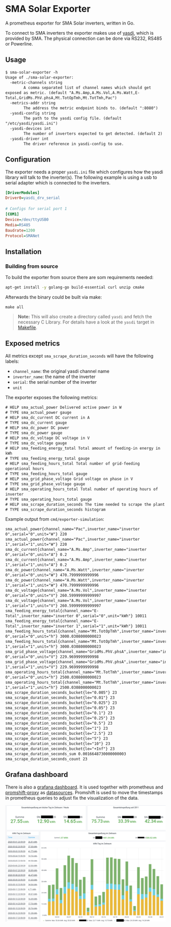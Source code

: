 # SMA Solar Exporter

A prometheus exporter for SMA Solar inverters, written in Go.

To connect to SMA inverters the exporter makes use of [yasdi], which is provided by SMA.
The physical connection can be done via RS232, RS485 or Powerline.

[yasdi]: https://www.sma.de/en/products/monitoring-control/yasdi.html

## Usage

```
$ sma-solar-exporter -h
Usage of ./sma-solar-exporter:
  -metric-channels string
    	A comma separated list of channel names which should get exposed as metric. (default "A.Ms.Amp,A.Ms.Vol,A.Ms.Watt,E-Total,GridMs.PhV.phsA,Mt.TotOpTmh,Mt.TotTmh,Pac")
  -metrics-addr string
    	The address the metric endpoint binds to. (default ":8080")
  -yasdi-config string
    	The path to the yasdi config file. (default "/etc/yasdi/yasdi.ini")
  -yasdi-devices int
    	The number of inverters expected to get detected. (default 2)
  -yasdi-driver int
    	The driver reference in yasdi-config to use.
```

## Configuration

The exporter needs a proper `yasdi.ini` file which configures how the yasdi library will talk to the inverter(s).
The following example is using a usb to serial adapter which is connected to the inverters.

```ini
[DriverModules]
Driver0=yasdi_drv_serial

# Configs for serial port 1
[COM1]
Device=/dev/ttyUSB0
Media=RS485
Baudrate=1200
Protocol=SMANet
```

## Installation

### Building from source

To build the exporter from source there are som requirements needed:
```sh
apt-get install -y golang-go build-essential curl unzip cmake
```

Afterwards the binary could be built via make:
```
make all
```

> **Note:** This will also create a directory called `yasdi` and fetch the necessary C Library.
> For details have a look at the `yasdi` target in [Makefile](Makefile).

## Exposed metrics

All metrics except `sma_scrape_duration_seconds` will have the following labels:
* `channel_name`: the original yasdi channel name
* `inverter_name`: the name of the inverter
* `serial`: the serial number of the inverter
* `unit`

The exporter exposes the following metrics:
```
# HELP sma_actual_power Delivered active power in W
# TYPE sma_actual_power gauge
# HELP sma_dc_current DC current in A
# TYPE sma_dc_current gauge
# HELP sma_dc_power DC power
# TYPE sma_dc_power gauge
# HELP sma_dc_voltage DC voltage in V
# TYPE sma_dc_voltage gauge
# HELP sma_feeding_energy_total Total amount of feeding-in energy in kWh
# TYPE sma_feeding_energy_total gauge
# HELP sma_feeding_hours_total Total number of grid-feeding operational hours
# TYPE sma_feeding_hours_total gauge
# HELP sma_grid_phase_voltage Grid voltage on phase in V
# TYPE sma_grid_phase_voltage gauge
# HELP sma_operating_hours_total Total number of operating hours of inverter
# TYPE sma_operating_hours_total gauge
# HELP sma_scrape_duration_seconds The time needed to scrape the plant
# TYPE sma_scrape_duration_seconds histogram
```

Example output from `cmd/exporter-simulation`:
```
sma_actual_power{channel_name="Pac",inverter_name="inverter 0",serial="0",unit="W"} 220
sma_actual_power{channel_name="Pac",inverter_name="inverter 1",serial="1",unit="W"} 220
sma_dc_current{channel_name="A.Ms.Amp",inverter_name="inverter 0",serial="0",unit="A"} 0.2
sma_dc_current{channel_name="A.Ms.Amp",inverter_name="inverter 1",serial="1",unit="A"} 0.2
sma_dc_power{channel_name="A.Ms.Watt",inverter_name="inverter 0",serial="0",unit="W"} 470.7999999999996
sma_dc_power{channel_name="A.Ms.Watt",inverter_name="inverter 1",serial="1",unit="W"} 470.7999999999996
sma_dc_voltage{channel_name="A.Ms.Vol",inverter_name="inverter 0",serial="0",unit="V"} 260.59999999999997
sma_dc_voltage{channel_name="A.Ms.Vol",inverter_name="inverter 1",serial="1",unit="V"} 260.59999999999997
sma_feeding_energy_total{channel_name="E-Total",inverter_name="inverter 0",serial="0",unit="kWh"} 10011
sma_feeding_energy_total{channel_name="E-Total",inverter_name="inverter 1",serial="1",unit="kWh"} 10011
sma_feeding_hours_total{channel_name="Mt.TotOpTmh",inverter_name="inverter 0",serial="0",unit="h"} 3000.0308000000023
sma_feeding_hours_total{channel_name="Mt.TotOpTmh",inverter_name="inverter 1",serial="1",unit="h"} 3000.0308000000023
sma_grid_phase_voltage{channel_name="GridMs.PhV.phsA",inverter_name="inverter 0",serial="0",unit="V"} 229.9699999999998
sma_grid_phase_voltage{channel_name="GridMs.PhV.phsA",inverter_name="inverter 1",serial="1",unit="V"} 229.9699999999998
sma_operating_hours_total{channel_name="Mt.TotTmh",inverter_name="inverter 0",serial="0",unit="h"} 2500.0308000000023
sma_operating_hours_total{channel_name="Mt.TotTmh",inverter_name="inverter 1",serial="1",unit="h"} 2500.0308000000023
sma_scrape_duration_seconds_bucket{le="0.005"} 23
sma_scrape_duration_seconds_bucket{le="0.01"} 23
sma_scrape_duration_seconds_bucket{le="0.025"} 23
sma_scrape_duration_seconds_bucket{le="0.05"} 23
sma_scrape_duration_seconds_bucket{le="0.1"} 23
sma_scrape_duration_seconds_bucket{le="0.25"} 23
sma_scrape_duration_seconds_bucket{le="0.5"} 23
sma_scrape_duration_seconds_bucket{le="1"} 23
sma_scrape_duration_seconds_bucket{le="2.5"} 23
sma_scrape_duration_seconds_bucket{le="5"} 23
sma_scrape_duration_seconds_bucket{le="10"} 23
sma_scrape_duration_seconds_bucket{le="+Inf"} 23
sma_scrape_duration_seconds_sum 0.0016648730000000003
sma_scrape_duration_seconds_count 23
```

## Grafana dashboard

There is also a [grafana dashboard].
It is used together with prometheus and [promshift-proxy] as [datasources].
Promshift is used to move the timestamps in prometheus queries to adjust fix the visualization of the data.

![grafana-dashboard.png](misc/grafana/dashboard.png)

[grafana dashboard]: misc/grafana/dashboard.json
[promshift-proxy]: https://github.com/chrischdi/promshift-proxy
[datasources]: misc/grafana/datasources.json